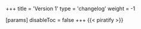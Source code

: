 +++
title = 'Version 1'
type = 'changelog'
weight = -1

[params]
  disableToc = false
+++
{{< piratify >}}
